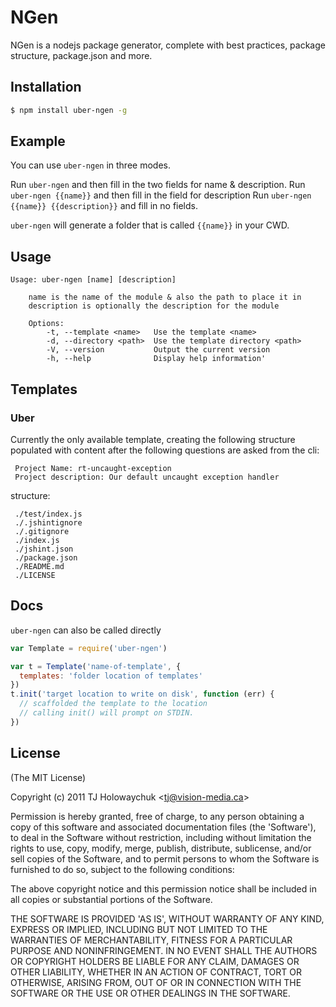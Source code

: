 
# NGen

 NGen is a nodejs package generator, complete with best practices, package structure, package.json and more.

## Installation

```bash
$ npm install uber-ngen -g
```

## Example

You can use `uber-ngen` in three modes.

Run `uber-ngen` and then fill in the two fields for name & description.
Run `uber-ngen {{name}}` and then fill in the field for description
Run `uber-ngen {{name}} {{description}}` and fill in no fields.

`uber-ngen` will generate a folder that is called `{{name}}` in your CWD.

## Usage


```
Usage: uber-ngen [name] [description]

    name is the name of the module & also the path to place it in
    description is optionally the description for the module

    Options:
        -t, --template <name>   Use the template <name>
        -d, --directory <path>  Use the template directory <path>
        -V, --version           Output the current version
        -h, --help              Display help information'
```


## Templates

### Uber

Currently the only available template, creating the following 
  structure populated with content after the following questions 
  are asked from the cli:

     Project Name: rt-uncaught-exception
     Project description: Our default uncaught exception handler

structure:
 
     ./test/index.js
     ./.jshintignore
     ./.gitignore
     ./index.js
     ./jshint.json
     ./package.json
     ./README.md
     ./LICENSE

## Docs

`uber-ngen` can also be called directly

```js
var Template = require('uber-ngen')

var t = Template('name-of-template', {
  templates: 'folder location of templates'
})
t.init('target location to write on disk', function (err) {
  // scaffolded the template to the location
  // calling init() will prompt on STDIN.
})
```

## License 

(The MIT License)

Copyright (c) 2011 TJ Holowaychuk &lt;tj@vision-media.ca&gt;

Permission is hereby granted, free of charge, to any person obtaining
a copy of this software and associated documentation files (the
'Software'), to deal in the Software without restriction, including
without limitation the rights to use, copy, modify, merge, publish,
distribute, sublicense, and/or sell copies of the Software, and to
permit persons to whom the Software is furnished to do so, subject to
the following conditions:

The above copyright notice and this permission notice shall be
included in all copies or substantial portions of the Software.

THE SOFTWARE IS PROVIDED 'AS IS', WITHOUT WARRANTY OF ANY KIND,
EXPRESS OR IMPLIED, INCLUDING BUT NOT LIMITED TO THE WARRANTIES OF
MERCHANTABILITY, FITNESS FOR A PARTICULAR PURPOSE AND NONINFRINGEMENT.
IN NO EVENT SHALL THE AUTHORS OR COPYRIGHT HOLDERS BE LIABLE FOR ANY
CLAIM, DAMAGES OR OTHER LIABILITY, WHETHER IN AN ACTION OF CONTRACT,
TORT OR OTHERWISE, ARISING FROM, OUT OF OR IN CONNECTION WITH THE
SOFTWARE OR THE USE OR OTHER DEALINGS IN THE SOFTWARE.
